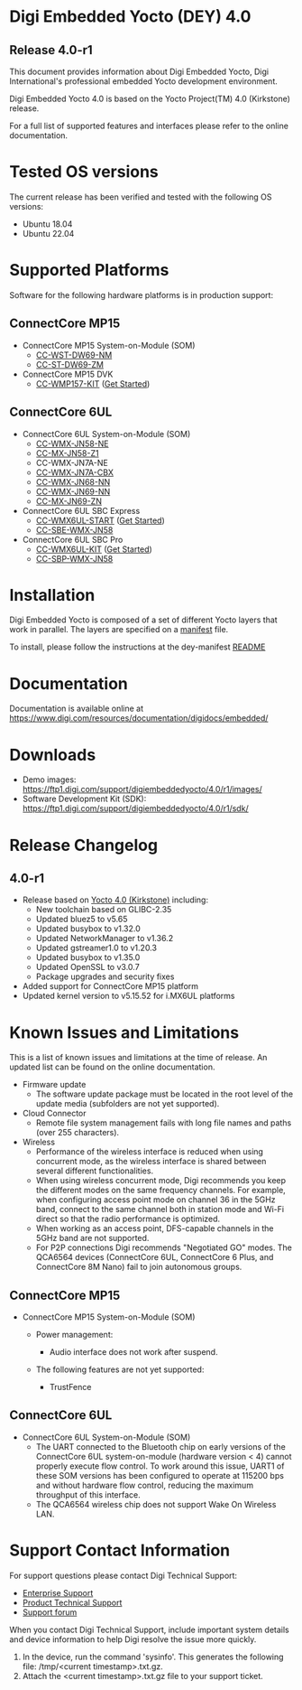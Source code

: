 # Digi Embedded Yocto (DEY) 4.0
## Release 4.0-r1

This document provides information about Digi Embedded Yocto,
Digi International's professional embedded Yocto development environment.

Digi Embedded Yocto 4.0 is based on the Yocto Project(TM) 4.0 (Kirkstone) release.

For a full list of supported features and interfaces please refer to the
online documentation.

# Tested OS versions

The current release has been verified and tested with the following
OS versions:

* Ubuntu 18.04
* Ubuntu 22.04

# Supported Platforms

Software for the following hardware platforms is in production support:

## ConnectCore MP15
* ConnectCore MP15 System-on-Module (SOM)
  * [CC-WST-DW69-NM](https://www.digi.com/products/models/cc-wst-dw69-nm)
  * [CC-ST-DW69-ZM](https://www.digi.com/products/models/cc-st-dw69-zm)
* ConnectCore MP15 DVK
  * [CC-WMP157-KIT](https://www.digi.com/products/models/cc-wmp157-kit) ([Get Started](https://www.digi.com/resources/documentation/digidocs/embedded/dey/4.0/ccmp15/yocto-gs_index))

## ConnectCore 6UL
* ConnectCore 6UL System-on-Module (SOM)
  * [CC-WMX-JN58-NE](https://www.digi.com/products/models/cc-wmx-jn58-ne)
  * [CC-MX-JN58-Z1](https://www.digi.com/products/models/cc-mx-jn58-z1)
  * CC-WMX-JN7A-NE
  * [CC-WMX-JN7A-CBX](https://www.digi.com/products/models/cc-wmx-jn7a-cbx)
  * [CC-WMX-JN68-NN](https://www.digi.com/products/models/cc-wmx-jn68-nn)
  * [CC-WMX-JN69-NN](https://www.digi.com/products/models/cc-wmx-jn69-nn)
  * [CC-MX-JN69-ZN](hhtps://www.digi.com/products/models/cc-mx-jn69-zn)
* ConnectCore 6UL SBC Express
  * [CC-WMX6UL-START](https://www.digi.com/products/models/cc-wmx6ul-start) ([Get Started](https://www.digi.com/resources/documentation/digidocs/embedded/dey/4.0/cc6ul/yocto-gs_index))
  * [CC-SBE-WMX-JN58](https://www.digi.com/products/models/cc-sbe-wmx-jn58)
* ConnectCore 6UL SBC Pro
  * [CC-WMX6UL-KIT](https://www.digi.com/products/models/cc-wmx6ul-kit) ([Get Started](https://www.digi.com/resources/documentation/digidocs/embedded/dey/4.0/cc6ul/yocto-gs_index))
  * [CC-SBP-WMX-JN58](https://www.digi.com/products/models/cc-sbp-wmx-jn58)

# Installation

Digi Embedded Yocto is composed of a set of different Yocto layers that work in
parallel. The layers are specified on a [manifest](https://github.com/digi-embedded/dey-manifest/blob/kirkstone/default.xml) file.

To install, please follow the instructions at the dey-manifest [README](https://github.com/digi-embedded/dey-manifest)

# Documentation

Documentation is available online at https://www.digi.com/resources/documentation/digidocs/embedded/

# Downloads

* Demo images: https://ftp1.digi.com/support/digiembeddedyocto/4.0/r1/images/
* Software Development Kit (SDK): https://ftp1.digi.com/support/digiembeddedyocto/4.0/r1/sdk/

# Release Changelog

## 4.0-r1

* Release based on [Yocto 4.0 (Kirkstone)](https://www.yoctoproject.org/software-overview/downloads) including:
  * New toolchain based on GLIBC-2.35
  * Updated bluez5 to v5.65
  * Updated busybox to v1.32.0
  * Updated NetworkManager to v1.36.2
  * Updated gstreamer1.0 to v1.20.3
  * Updated busybox to v1.35.0
  * Updated OpenSSL to v3.0.7
  * Package upgrades and security fixes
* Added support for ConnectCore MP15 platform
* Updated kernel version to v5.15.52 for i.MX6UL platforms


# Known Issues and Limitations

This is a list of known issues and limitations at the time of release. An
updated list can be found on the online documentation.

* Firmware update
  * The software update package must be located in the root level of the
    update media (subfolders are not yet supported).
* Cloud Connector
  * Remote file system management fails with long file names and paths
    (over 255 characters).
* Wireless
  * Performance of the wireless interface is reduced when using concurrent mode,
    as the wireless interface is shared between several different
    functionalities.
  * When using wireless concurrent mode, Digi recommends you keep the different
    modes on the same frequency channels. For example, when configuring access
    point mode on channel 36 in the 5GHz band, connect to the same channel both
    in station mode and Wi-Fi direct so that the radio performance is optimized.
  * When working as an access point, DFS-capable channels in the 5GHz band are
    not supported.
  * For P2P connections Digi recommends "Negotiated GO" modes. The QCA6564
    devices (ConnectCore 6UL, ConnectCore 6 Plus, and ConnectCore 8M Nano) fail
    to join autonomous groups.

## ConnectCore MP15

* ConnectCore MP15 System-on-Module (SOM)
  * Power management:
    * Audio interface does not work after suspend.

  * The following features are not yet supported:
    * TrustFence

## ConnectCore 6UL

* ConnectCore 6UL System-on-Module (SOM)
  * The UART connected to the Bluetooth chip on early versions of the ConnectCore
    6UL system-on-module (hardware version < 4) cannot properly execute flow
    control. To work around this issue, UART1 of these SOM versions has been
    configured to operate at 115200 bps and without hardware flow control,
    reducing the maximum throughput of this interface.
  * The QCA6564 wireless chip does not support Wake On Wireless LAN.

# Support Contact Information

For support questions please contact Digi Technical Support:

* [Enterprise Support](https://mydigi.secure.force.com/customers/)
* [Product Technical Support](https://www.digi.com/support#support-tools)
* [Support forum](https://www.digi.com/support/forum/)

When you contact Digi Technical Support, include important system details and
device information to help Digi resolve the issue more quickly.

1. In the device, run the command 'sysinfo'. This generates the following file:
   /tmp/&lt;current timestamp>.txt.gz.
2. Attach the &lt;current timestamp>.txt.gz file to your support ticket.
